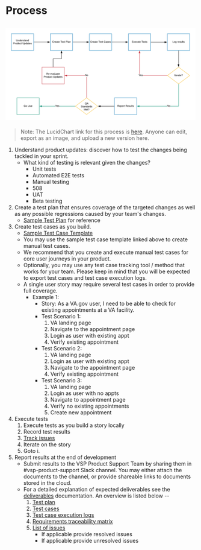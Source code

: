 # Process

![QA Process Flow Diagram][qaprocess]
---
>Note: The LucidChart link for this process is [here](https://www.lucidchart.com/invitations/accept/64972f0e-ec18-4567-bb62-a9b02390e0c4).  Anyone can edit, export as an image, and upload a new version here.

1. Understand product updates: discover how to test the changes being tackled in your sprint.
    - What kind of testing is relevant given the changes?
        - Unit tests
        - Automated E2E tests
        - Manual testing
        - 508
        - UAT
        - Beta testing
2. Create a test plan that ensures coverage of the targeted changes as well as any possible regressions caused by your team's changes.
    - [Sample Test Plan](https://drive.google.com/open?id=1wIopTHMqKmRhhl92H5CogKQP4iYmjZjR) for reference
3. Create test cases as you build.
    - [Sample Test Case Template](https://drive.google.com/open?id=1Tkim8srrMdDMztG0Du_yZ60DYgVOJPLk)
    - You may use the sample test case template linked above to create manual test cases.
    - We recommend that you create and execute manual test cases for core user journeys in your product.
    - Optionally, you may use any test case tracking tool / method that works for your team.  Please keep in mind that you will be expected to export test cases and test case execution logs.
    - A single user story may require several test cases in order to provide full coverage.
        - Example 1:
            - Story: As a VA.gov user, I need to be able to check for existing appointments at a VA facility.
            - Test Scenario 1:
                1. VA landing page
                2. Navigate to the appointment page
                3. Login as user with existing appt
                4. Verify existing appointment
            - Test Scenario 2:
                1. VA landing page
                2. Login as user with existing appt
                3. Navigate to the appointment page
                4. Verify existing appointment
            - Test Scenario 3:
                1. VA landing page
                2. Login as user with no appts
                3. Navigate to appointment page
                4. Verify no existing appointments
                5. Create new appointment
4. Execute tests
    1. Execute tests as you build a story locally
    2. Record test results
    3. [Track issues](create-an-issue.md)
    4. Iterate on the story
    5. Goto i.
5. Report results at the end of development
    - Submit results to the VSP Product Support Team by sharing them in #vsp-product-support Slack channel. You may either attach the documents to the channel, or provide shareable links to documents stored in the cloud.
    - For a detailed explanation of expected deliverables see the [deliverables](deliverables.md) documentation.  An overview is listed below --
        1. [Test plan](https://drive.google.com/open?id=1wIopTHMqKmRhhl92H5CogKQP4iYmjZjR)
        2. [Test cases](https://drive.google.com/open?id=1Tkim8srrMdDMztG0Du_yZ60DYgVOJPLk)
        3. [Test case execution logs](https://drive.google.com/open?id=1HXW2b__NByMugChsDlOYkedFIUUoJSFh)
        4. [Requirements traceability matrix](https://drive.google.com/open?id=1afaLagcGBha1lC9at6IUA7j0Ut9fhF-g)
        5. [List of issues](https://github.com/department-of-veterans-affairs/vets-website/labels/bug)
            - If applicable provide resolved issues
            - If applicable provide unresolved issues


[qaprocess]: images/qa-process-flow.png
